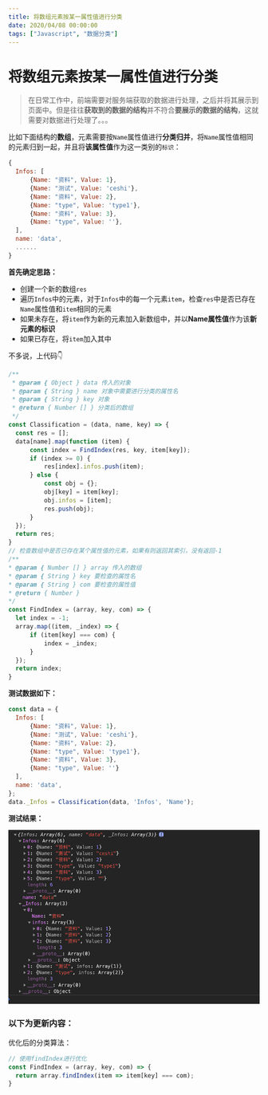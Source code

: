 ```yaml
---
title: 将数组元素按某一属性值进行分类
date: 2020/04/08 00:00:00
tags: ["Javascript", "数据分类"]
---
```


# 将数组元素按某一属性值进行分类
<ClientOnly>
  <display-bar :displayData="$frontmatter"></display-bar>
</ClientOnly>

> 在日常工作中，前端需要对服务端获取的数据进行处理，之后并将其展示到页面中。但是往往**获取到的数据的结构**并不符合**要展示的数据的结构**，这就需要对数据进行处理了。。。

比如下面结构的**数组**，元素需要按`Name`属性值进行**分类归并**，将`Name`属性值相同的元素归到一起，并且将**该属性值**作为这一类别的`标识`：

```js
{
  Infos: [
      {Name: "资料", Value: 1},
      {Name: "测试", Value: 'ceshi'},
      {Name: "资料", Value: 2},
      {Name: "type", Value: 'type1'},
      {Name: "资料", Value: 3},
      {Name: "type", Value: ''},
  ],
  name: 'data',
  ......
}
```

**首先确定思路：**

* 创建一个新的数组`res`
* 遍历`Infos`中的元素，对于`Infos`中的每一个元素`item`，检查`res`中是否已存在`Name`属性值和`item`相同的元素
* 如果未存在，将`item`作为新的元素加入新数组中，并以**Name属性值**作为该**新元素的标识**
* 如果已存在，将`item`加入其中

不多说，上代码👇

```js
/**
 * @param { Object } data 传入的对象
 * @param { String } name 对象中需要进行分类的属性名
 * @param { String } key 对象
 * @return { Number [] } 分类后的数组
 */
const Classification = (data, name, key) => {
  const res = [];
  data[name].map(function (item) {
      const index = FindIndex(res, key, item[key]);
      if (index >= 0) {
          res[index].infos.push(item);
      } else {
          const obj = {};
          obj[key] = item[key];
          obj.infos = [item];
          res.push(obj);
      }
  });
  return res;
}
// 检查数组中是否已存在某个属性值的元素，如果有则返回其索引，没有返回-1
/**
* @param { Number [] } array 传入的数组
* @param { String } key 要检查的属性名
* @param { String } com 要检查的属性值
* @return { Number }
*/
const FindIndex = (array, key, com) => {
  let index = -1;
  array.map((item, _index) => {
      if (item[key] === com) {
          index = _index;
      }
  });
  return index;
}
```

**测试数据如下：**

```js
const data = {
  Infos: [
      {Name: "资料", Value: 1},
      {Name: "测试", Value: 'ceshi'},
      {Name: "资料", Value: 2},
      {Name: "type", Value: 'type1'},
      {Name: "资料", Value: 3},
      {Name: "type", Value: ''}
  ],
  name: 'data',
};
data._Infos = Classification(data, 'Infos', 'Name');
```

**测试结果：**

![](/images/frontend/js/js-classification.png)

### 以下为更新内容：

优化后的分类算法：

```js
// 使用findIndex进行优化
const FindIndex = (array, key, com) => {
  return array.findIndex(item => item[key] === com);
}
```

